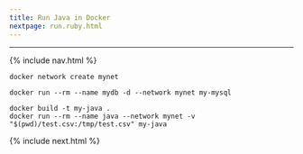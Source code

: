 ```yaml
---
title: Run Java in Docker
nextpage: run.ruby.html
---
```

---

{% include nav.html %}

```
docker network create mynet
```

```
docker run --rm --name mydb -d --network mynet my-mysql
```

```
docker build -t my-java .
docker run --rm --name java --network mynet -v "$(pwd)/test.csv:/tmp/test.csv" my-java 
```

{% include next.html %}
